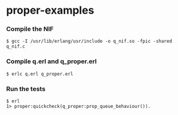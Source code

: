 proper-examples
===============

### Compile the NIF
 
    $ gcc -I /usr/lib/erlang/usr/include -o q_nif.so -fpic -shared  q_nif.c

### Compile q.erl and q_proper.erl

    $ erlc q.erl q_proper.erl
    
### Run the tests

    $ erl
    1> proper:quickcheck(q_proper:prop_queue_behaviour()).
